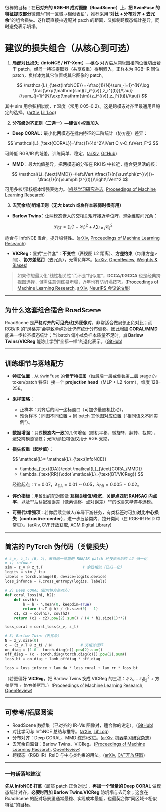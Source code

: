 很棒的目标！在**已对齐的 RGB–IR 成对图像（RoadScene）**上，把 SwinFuse 的**特征提取部分**微调为“同一区域→相似表征”，推荐采用“**对比 + 分布对齐 + 去冗余**”的组合损失。这样既直接拉近配对 patch 的距离，又抑制跨模态统计差异，同时避免表示坍塌。

# 建议的损失组合（从核心到可选）

1. **局部对比损失（InfoNCE / NT-Xent）—核心**
   对齐后从两张图相同位置切出若干 patch，经同一特征提取器（共享权重）得到嵌入，正样本为 RGB–IR 同位 patch，负样本为其它位置或其它图像的 patch。

$$
\mathcal{L}_{\text{InfoNCE}}
=-\frac{1}{N}\sum_{i=1}^{N}\log
\frac{\exp(\mathrm{sim}(z_i^{(v)},z_i^{(t)})/\tau)}
{\sum_{j=1}^{N}\exp(\mathrm{sim}(z_i^{(v)},z_j^{(t)})/\tau)}
$$

其中 $\mathrm{sim}$ 用余弦相似度，$\tau$ 温度（常用 0.05–0.2）。这是跨模态对齐里最通用且稳定的选择。([arXiv][1], [Lil'Log][2])

2. **分布级对齐正则（二选一）—建议小权重加入**

* **Deep CORAL**：最小化两模态在批内特征的二阶统计（协方差）差异：

$$
\mathcal{L}_{\text{CORAL}}=\frac{1}{4d^2}\lVert C_v-C_t\rVert_F^2
$$

可降低 RGB/IR 的域差，训练简单、稳定。([arXiv][3], [GitHub][4])

* **MMD**：最大均值差异，把两模态的分布在 RKHS 中拉近，适合更灵活的核：

$$
\mathcal{L}_{\text{MMD}}=\left\lVert \tfrac{1}{n}\sum\phi(z^{(v)})-\tfrac{1}{n}\sum\phi(z^{(t)})\right\rVert^2
$$

可用多核/深核版本增强表达力。([机器学习研究杂志][5], [Proceedings of Machine Learning Research][6])

3. **去冗余/防坍塌正则（无大 batch 或负样本较弱时很有用）**

* **Barlow Twins**：让两模态嵌入的交相关矩阵接近单位阵，避免维度间冗余：

$$
\mathcal{L}_{\text{BT}}=\sum_i(1-\mathcal{C}_{ii})^2+\lambda\sum_{i\neq j}\mathcal{C}_{ij}^2
$$

适合与 InfoNCE 混合，提升稳健性。([arXiv][7], [Proceedings of Machine Learning Research][8])

* **VICReg**：显式“三件套”：**不变性**（两视图 L2 距离）、**方差约束**（每维方差>阈）、**协方差惩罚**（去冗余），无需负样本。([arXiv][9], [OpenReview][10], [Weights & Biases][11])

> 如果你想最大化“线性相关性”而不是“相似度”，**DCCA/DGCCA** 也是经典跨视图选择，但需注意训练易坍塌，近年也有防坍塌技巧。([Proceedings of Machine Learning Research][12], [arXiv][13], [NeurIPS 会议论文集][14])

---

## 为什么这套组合适合 RoadScene

RoadScene 是**严格对齐的可见光/红外图像对**，非常适合做局部正负对比；而 RGB/IR 的“风格差”会导致单纯对比仍有统计分布偏移，因此增加 **CORAL/MMD** 能进一步拉齐模态统计；当 batch 偏小或负样本质量不足时，加 **Barlow Twins/VICReg** 能防止学到“全都一样”的退化表示。([GitHub][15])

---

## 训练细节与落地配方

* **特征位置**：从 SwinFuse 的**骨干特征图**（如最后一层或倒数第二层 stage 的 token/patch 特征）接一个 **projection head**（MLP + L2 Norm），维度 128–256。
* **采样策略**：

  * 正样本：对齐后的同一坐标窗口（可加少量随机扰动）。
  * 难负样本：同图不同位置 + 同 batch 其他图对应位置（“相同语义不同实例”）。
* **数据增强**：只做**模态内一致**的几何增强（随机平移、微旋转、翻转、裁剪），避免跨模态错位；光照/颜色增强仅用于 RGB 支路。
* **损失权重（起步值）**：

  $$
  \mathcal{L}= \mathcal{L}_{\text{InfoNCE}} 
  + \lambda_{\text{DA}}\cdot \mathcal{L}_{\text{CORAL/MMD}} 
  + \lambda_{\text{RR}}\cdot \mathcal{L}_{\text{BT/VICReg}}
  $$

  经验起点：$\tau=0.07$，$\lambda_{\text{DA}}=0.01\sim0.05$，$\lambda_{\text{RR}}=0.005\sim0.02$。
* **评价指标**：用留出的配对图做 **互相关峰值/峰宽**、**关键点匹配 RANSAC 内点率**、以及\*\*后续配准误差（像素偏移、点对误差）\*\*的改善来早停与选模。
* **可替代/增强项**：若你后续会做人/车等下游任务，有类标签时可加**对比中心损失（contrastive-center）**，进一步压紧类内、拉开类间（在 RGB-IR ReID 中常见）。([arXiv][16], [CVF开放获取][17], [ACM Digital Library][18])

---

## 简洁的 PyTorch 伪代码（关键损失）

```python
# z_v, z_t: [B, D]，来自同一位置的 RGB/IR patch 经投影头后的 L2 归一化
# 1) InfoNCE
sim = z_v @ z_t.T                  # 余弦相似（已归一化）
logits = sim / tau
labels = torch.arange(B, device=logits.device)
loss_infonce = F.cross_entropy(logits, labels)

# 2) Deep CORAL（批内协方差对齐）
def coral_loss(h1, h2):
    def cov(h):
        h = h - h.mean(0, keepdim=True)
        return (h.T @ h) / (h.size(0) - 1)
    c1, c2 = cov(h1), cov(h2)
    return (c1 - c2).pow(2).sum() / (4 * h1.size(1)**2)

loss_coral = coral_loss(z_v, z_t)

# 3) Barlow Twins（去冗余）
N = z_v.size(0)
c = (z_v.T @ z_t) / N             # 交相关矩阵
on_diag = (1.0 - torch.diag(c)).pow(2).sum()
off_diag = (c - torch.diag(torch.diag(c))).pow(2).sum()
loss_bt = on_diag + lamb_offdiag * off_diag

loss = loss_infonce + lam_da * loss_coral + lam_rr * loss_bt
```

（若更偏好 **VICReg**，把 Barlow Twins 换成 VICReg 的三项：$\|z_v-z_t\|_2^2$ + 方差惩罚 + 协方差惩罚。）([Proceedings of Machine Learning Research][8], [OpenReview][10])

---

## 可参考/拓展阅读

* RoadScene 数据集（已对齐的 IR–Vis 图像对，适合你的设定）。([GitHub][15])
* 对比学习与 InfoNCE 总结与推导。([arXiv][1], [Lil'Log][2])
* 分布对齐：Deep CORAL、MMD 综述/改进。([arXiv][3], [机器学习研究杂志][5])
* 去冗余自监督：Barlow Twins、VICReg。([Proceedings of Machine Learning Research][8], [OpenReview][10])
* 跨模态（RGB–IR）ReID 与中心类约束的用法。([arXiv][16], [CVF开放获取][17])

---

### 一句话落地建议

**先从 InfoNCE 打底**（局部 patch 正负对比），**再加一个轻量的 Deep CORAL** 做模态统计对齐，**必要时再加 Barlow Twins/VICReg** 防坍塌与去冗余；这套在 RoadScene 的配对场景里通常最稳、实现成本最低，也最契合你“同区域→相似特征”的目标。

[1]: https://arxiv.org/pdf/2309.14277?utm_source=chatgpt.com "[PDF] Supervised Information Noise-Contrastive Estimation REvisited - arXiv"
[2]: https://lilianweng.github.io/posts/2021-05-31-contrastive/?utm_source=chatgpt.com "Contrastive Representation Learning | Lil'Log"
[3]: https://arxiv.org/abs/1607.01719?utm_source=chatgpt.com "Correlation Alignment for Deep Domain Adaptation"
[4]: https://github.com/VisionLearningGroup/CORAL?utm_source=chatgpt.com "Correlation Alignment for Domain Adaptation"
[5]: https://jmlr.org/papers/volume24/21-1289/21-1289.pdf?utm_source=chatgpt.com "MMD Aggregated Two-Sample Test"
[6]: https://proceedings.mlr.press/v119/liu20m/liu20m.pdf?utm_source=chatgpt.com "Learning Deep Kernels for Non-Parametric Two-Sample Tests"
[7]: https://arxiv.org/abs/2103.03230?utm_source=chatgpt.com "Barlow Twins: Self-Supervised Learning via Redundancy ..."
[8]: https://proceedings.mlr.press/v139/zbontar21a/zbontar21a.pdf?utm_source=chatgpt.com "Barlow Twins: Self-Supervised Learning via Redundancy ..."
[9]: https://arxiv.org/abs/2105.04906?utm_source=chatgpt.com "VICReg: Variance-Invariance-Covariance Regularization ..."
[10]: https://openreview.net/forum?id=xm6YD62D1Ub&utm_source=chatgpt.com "VICReg: Variance-Invariance-Covariance Regularization ..."
[11]: https://wandb.ai/self-supervised-learning/VICReg/reports/VICReg-Variance-Invariance-Covariance-Regularization-for-Self-Supervised-Learning--Vmlldzo2NzkwODQw?utm_source=chatgpt.com "VICReg: Variance-Invariance-Covariance Regularization ..."
[12]: https://proceedings.mlr.press/v28/andrew13.html?utm_source=chatgpt.com "Deep Canonical Correlation Analysis"
[13]: https://arxiv.org/abs/1702.02519?utm_source=chatgpt.com "Deep Generalized Canonical Correlation Analysis"
[14]: https://proceedings.neurips.cc/paper_files/paper/2024/file/9626a58529367967b71c17c9b2db72f1-Paper-Conference.pdf?utm_source=chatgpt.com "Preventing Model Collapse in Deep Canonical Correlation ..."
[15]: https://github.com/jiayi-ma/RoadScene?utm_source=chatgpt.com "jiayi-ma/RoadScene: Datasets: road-scene-infrared-visible ..."
[16]: https://arxiv.org/pdf/2110.11264?utm_source=chatgpt.com "Multi-Feature Space Joint Optimization Network for RGB- ..."
[17]: https://openaccess.thecvf.com/content_ICCV_2017/papers/Wu_RGB-Infrared_Cross-Modality_Person_ICCV_2017_paper.pdf?utm_source=chatgpt.com "RGB-Infrared Cross-Modality Person Re-Identification"
[18]: https://dl.acm.org/doi/10.1007/s11263-019-01290-1?utm_source=chatgpt.com "RGB-IR Person Re-identification by Cross-Modality Similarity ..."
